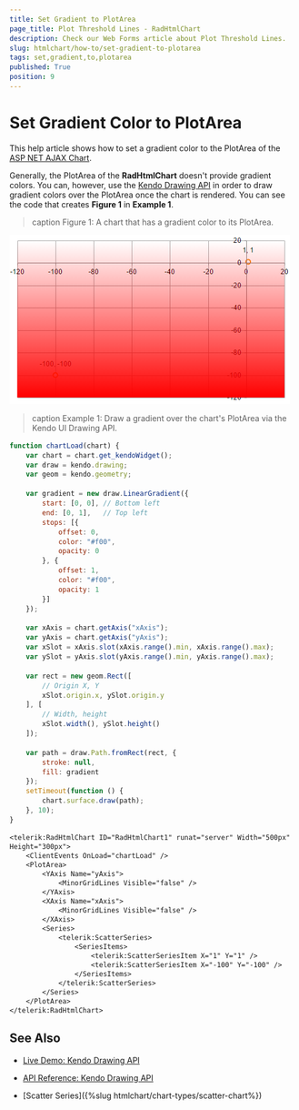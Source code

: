 ```yaml
---
title: Set Gradient to PlotArea
page_title: Plot Threshold Lines - RadHtmlChart
description: Check our Web Forms article about Plot Threshold Lines.
slug: htmlchart/how-to/set-gradient-to-plotarea
tags: set,gradient,to,plotarea
published: True
position: 9
---
```


# Set Gradient Color to PlotArea

This help article shows how to set a gradient color to the PlotArea of the [ASP NET AJAX Chart](https://www.telerik.com/products/aspnet-ajax/html-chart.aspx).

Generally, the PlotArea of the **RadHtmlChart** doesn't provide gradient colors. You can, however, use the [Kendo Drawing API](https://docs.telerik.com/kendo-ui/api/javascript/drawing) in order to draw gradient colors over the PlotArea once the chart is rendered. You can see the code that creates **Figure 1** in **Example 1**.

>caption Figure 1: A chart that has a gradient color to its PlotArea.

![htmlchart-gradient-plotarea](images/htmlchart-gradient-plotarea.png)

>caption Example 1: Draw a gradient over the chart's PlotArea via the Kendo UI Drawing API.

````JavaScript
function chartLoad(chart) {
	var chart = chart.get_kendoWidget();
	var draw = kendo.drawing;
	var geom = kendo.geometry;

	var gradient = new draw.LinearGradient({
		start: [0, 0], // Bottom left
		end: [0, 1],   // Top left
		stops: [{
			offset: 0,
			color: "#f00",
			opacity: 0
		}, {
			offset: 1,
			color: "#f00",
			opacity: 1
		}]
	});

	var xAxis = chart.getAxis("xAxis");
	var yAxis = chart.getAxis("yAxis");
	var xSlot = xAxis.slot(xAxis.range().min, xAxis.range().max);
	var ySlot = yAxis.slot(yAxis.range().min, yAxis.range().max);

	var rect = new geom.Rect([
		// Origin X, Y
		xSlot.origin.x, ySlot.origin.y
	], [
		// Width, height
		xSlot.width(), ySlot.height()
	]);

	var path = draw.Path.fromRect(rect, {
		stroke: null,
		fill: gradient
	});
	setTimeout(function () {
		chart.surface.draw(path);
	}, 10);
}
````
````ASP.NET
<telerik:RadHtmlChart ID="RadHtmlChart1" runat="server" Width="500px" Height="300px">
	<ClientEvents OnLoad="chartLoad" />
	<PlotArea>
		<YAxis Name="yAxis">
			<MinorGridLines Visible="false" />
		</YAxis>
		<XAxis Name="xAxis">
			<MinorGridLines Visible="false" />
		</XAxis>
		<Series>
			<telerik:ScatterSeries>
				<SeriesItems>
					<telerik:ScatterSeriesItem X="1" Y="1" />
					<telerik:ScatterSeriesItem X="-100" Y="-100" />
				</SeriesItems>
			</telerik:ScatterSeries>
		</Series>
	</PlotArea>
</telerik:RadHtmlChart>
````


## See Also

 * [Live Demo: Kendo Drawing API](https://demos.telerik.com/kendo-ui/drawing/index)

 * [API Reference: Kendo Drawing API](https://docs.telerik.com/kendo-ui/api/javascript/drawing)
 
 * [Scatter Series]({%slug htmlchart/chart-types/scatter-chart%})


